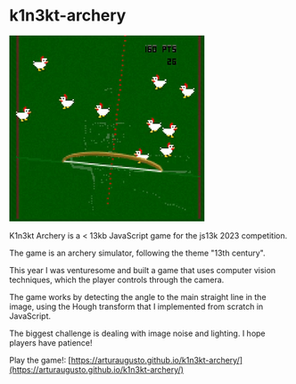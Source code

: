 # k1n3kt-archery

![demo](short_demo.gif "Short Demo")

K1n3kt Archery is a < 13kb JavaScript game for the js13k 2023 competition.

The game is an archery simulator, following the theme "13th century".

This year I was venturesome and built a game that uses computer vision techniques, which the player controls through the camera.

The game works by detecting the angle to the main straight line in the image, using the Hough transform that I implemented from scratch in JavaScript.

The biggest challenge is dealing with image noise and lighting. I hope players have patience!

Play the game!: [https://arturaugusto.github.io/k1n3kt-archery/](https://arturaugusto.github.io/k1n3kt-archery/)